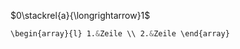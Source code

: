 $0\stackrel{a}{\longrightarrow}1$   
```css
\begin{array}{l} 1.&Zeile \\ 2.&Zeile \end{array}
```


